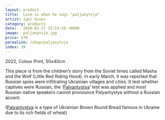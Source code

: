 ```yaml
---
layout: product
title:  Love is when he says "paljanytsja"
artist: Igor Gusev
category: products
date:   2020-02-27 15:53:28 +0000
image:  paljanytsja.jpg
price: £70
permalink: /shop/paljanytsja
index: 39
---
```

2022, Colour Print, 50x40cm

This piece is from the children’s story from the Soviet times called Masha and the Wolf (Little Red Riding Hood). In early March, it was reported that Russian spies were infiltrating Ukrainian villages and cities. It test whether captives were Russian, the ‘<a href="https://www.reddit.com/r/UkrainianConflict/comments/tcmfvt/captured_saboteur_is_given_the_паляниця_test/">Palyantystya</a>’ test was applied and most Russian native speakers cannot pronounce Palyantystya without a Russian accent.

(<a href="https://en.wikipedia.org/wiki/Palianytsia">Palyantystya</a> is a type of Ukrainian Brown Round Bread famous in Ukraine due to its rich fields of wheat)
